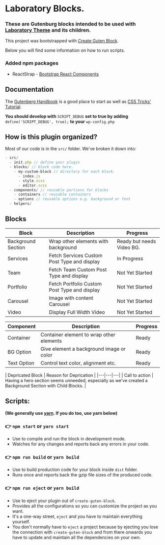 # Laboratory Blocks.

### These are Gutenburg blocks intended to be used with [Laboratory Theme](https://github.com/chiedolabs/chiedo-labs-theme) and its children.


This project was bootstrapped with [Create Guten Block](https://github.com/ahmadawais/create-guten-block).

Below you will find some information on how to run scripts.

### Added npm packages

* ReactStrap - [Bootstrap React Components](http://reactstrap.github.io/)

## Documentation

The [Gutenberg Handbook](https://wordpress.org/gutenberg/handbook/) is a good place to start as well as [CSS Tricks' Tutorial](https://css-tricks.com/guides/learning-gutenberg/).

**You should develop with** `SCRIPT_DEBUG` **set to true by adding** `define('SCRIPT_DEBUG', true);` **to your** `wp-config.php`


## How is this plugin organized?

Most of our code is in the `src/` folder. We've broken it down into:

```js
- src/
  - init.php // define your plugin
  - blocks/ // block code here.
    - my-custom-block // directory for each block.
      - index.js
      - style.scss
      - editor.scss
  - components/ // reusable portions for blocks
    - containers // reusable containers
    - options // reusable options e.g. background or font
  - helpers/

```

## Blocks
| Block | Description | Progress |
|---|---|---|
| Background Section | Wrap other elements with background | Ready but needs Video BG. |
| Services | Fetch Services Custom Post Type and display | In Progress |
| Team | Fetch Team Custom Post Type and display | Not Yet Started |
| Portfolio | Fetch Portfolio Custom Post Type and display | Not Yet Started |
| Carousel | Image with content Carousel | Not Yet Started |
| Video | Display Full Width Video | Not Yet Started |

| Component | Description | Progress |
|---|---|---|
| Container | Container element to wrap other elements | Ready |
| BG Option | Give element a background image or color | Ready |
| Text Option | Control text color, alignment etc. | Ready |

| Depricated Block | Reason for Deprication |
|---|---|---|
| Call to action | Having a hero section seems unneeded, especially as we've created a Background Section with Child Blocks. |


## Scripts:
**(We generally use [yarn](https://yarnpkg.com/lang/en/). If you do too, use yarn below)**

### 👉  `npm start` or `yarn start`
- Use to compile and run the block in development mode.
- Watches for any changes and reports back any errors in your code.

### 👉  `npm run build` or `yarn build`
- Use to build production code for your block inside `dist` folder.
- Runs once and reports back the gzip file sizes of the produced code.

### 👉  `npm run eject` or `yarn build`
- Use to eject your plugin out of `create-guten-block`.
- Provides all the configurations so you can customize the project as you want.
- It's a one-way street, `eject` and you have to maintain everything yourself.
- You don't normally have to `eject` a project because by ejecting you lose the connection with `create-guten-block` and from there onwards you have to update and maintain all the dependencies on your own.

